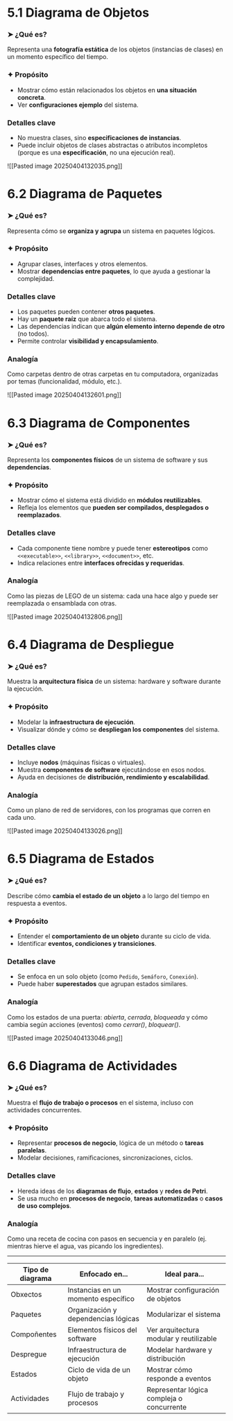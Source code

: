 # 5.1 Diagrama de Objetos
### ➤ ¿Qué es?
Representa una **fotografía estática** de los objetos (instancias de clases) en un momento específico del tiempo.
### ✦ Propósito
- Mostrar cómo están relacionados los objetos en **una situación concreta**.
- Ver **configuraciones ejemplo** del sistema.

###  Detalles clave
- No muestra clases, sino **especificaciones de instancias**.
- Puede incluir objetos de clases abstractas o atributos incompletos (porque es una **especificación**, no una ejecución real).

![[Pasted image 20250404132035.png]]

# 6.2 Diagrama de Paquetes
### ➤ ¿Qué es?
Representa cómo se **organiza y agrupa** un sistema en paquetes lógicos.

### ✦ Propósito
- Agrupar clases, interfaces y otros elementos.
- Mostrar **dependencias entre paquetes**, lo que ayuda a gestionar la complejidad.

### Detalles clave
- Los paquetes pueden contener **otros paquetes**.
- Hay un **paquete raíz** que abarca todo el sistema.
- Las dependencias indican que **algún elemento interno depende de otro** (no todos).
- Permite controlar **visibilidad y encapsulamiento**.

### Analogía
Como carpetas dentro de otras carpetas en tu computadora, organizadas por temas (funcionalidad, módulo, etc.).

![[Pasted image 20250404132601.png]]

# 6.3 Diagrama de Componentes

### ➤ ¿Qué es?
Representa los **componentes físicos** de un sistema de software y sus **dependencias**.

### ✦ Propósito
- Mostrar cómo el sistema está dividido en **módulos reutilizables**.
- Refleja los elementos que **pueden ser compilados, desplegados o reemplazados**.

### Detalles clave
- Cada componente tiene nombre y puede tener **estereotipos** como `<<executable>>`, `<<library>>`, `<<document>>`, etc.
- Indica relaciones entre **interfaces ofrecidas y requeridas**.

### Analogía
Como las piezas de LEGO de un sistema: cada una hace algo y puede ser reemplazada o ensamblada con otras.

![[Pasted image 20250404132806.png]]

# 6.4 Diagrama de Despliegue
### ➤ ¿Qué es?
Muestra la **arquitectura física** de un sistema: hardware y software durante la ejecución.

### ✦ Propósito
- Modelar la **infraestructura de ejecución**.
- Visualizar dónde y cómo se **despliegan los componentes** del sistema.

### Detalles clave
- Incluye **nodos** (máquinas físicas o virtuales).
- Muestra **componentes de software** ejecutándose en esos nodos.
- Ayuda en decisiones de **distribución, rendimiento y escalabilidad**.

### Analogía
Como un plano de red de servidores, con los programas que corren en cada uno.

![[Pasted image 20250404133026.png]]

# 6.5 Diagrama de Estados
### ➤ ¿Qué es?
Describe cómo **cambia el estado de un objeto** a lo largo del tiempo en respuesta a eventos.

### ✦ Propósito
- Entender el **comportamiento de un objeto** durante su ciclo de vida.
- Identificar **eventos, condiciones y transiciones**.

### Detalles clave
- Se enfoca en un solo objeto (como `Pedido`, `Semáforo`, `Conexión`).
- Puede haber **superestados** que agrupan estados similares.

### Analogía
Como los estados de una puerta: _abierta_, _cerrada_, _bloqueada_ y cómo cambia según acciones (eventos) como _cerrar()_, _bloquear()_.

![[Pasted image 20250404133046.png]]

# 6.6 Diagrama de Actividades

### ➤ ¿Qué es?
Muestra el **flujo de trabajo o procesos** en el sistema, incluso con actividades concurrentes.

### ✦ Propósito
- Representar **procesos de negocio**, lógica de un método o **tareas paralelas**.
- Modelar decisiones, ramificaciones, sincronizaciones, ciclos.

### Detalles clave
- Hereda ideas de los **diagramas de flujo**, **estados** y **redes de Petri**.
- Se usa mucho en **procesos de negocio**, **tareas automatizadas** o **casos de uso complejos**.

### Analogía
Como una receta de cocina con pasos en secuencia y en paralelo (ej. mientras hierve el agua, vas picando los ingredientes).

---



| Tipo de diagrama | Enfocado en...                      | Ideal para...                             |
| ---------------- | ----------------------------------- | ----------------------------------------- |
| Obxectos         | Instancias en un momento específico | Mostrar configuración de objetos          |
| Paquetes         | Organización y dependencias lógicas | Modularizar el sistema                    |
| Compoñentes      | Elementos físicos del software      | Ver arquitectura modular y reutilizable   |
| Despregue        | Infraestructura de ejecución        | Modelar hardware y distribución           |
| Estados          | Ciclo de vida de un objeto          | Mostrar cómo responde a eventos           |
| Actividades      | Flujo de trabajo y procesos         | Representar lógica compleja o concurrente |
